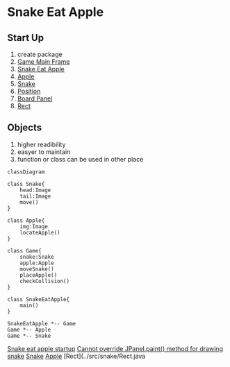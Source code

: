 <h1>Snake Eat Apple</h1>

## Start Up

1. create package
2. [Game Main Frame](../src/snake/Game.java)
3. [Snake Eat Apple](../src/snake/SnakeEatApple.java)
4. [Apple](../src/snake/Apple.java)
5. [Snake](../src/snake/Snake.java)
6. [Position](../src/snake/Positin.java)
7. [Board Panel](../src/snake/BoardPanel.java)
8. [Rect](../src/snake/Rect.java)


## Objects
1. higher readibility
2. easyer to maintain
3. function or class can be used in other place


```mermaid
classDiagram

class Snake{
    head:Image
    tail:Image
    move()
}

class Apple{
    img:Image
    locateApple()
}

class Game{
    snake:Snake
    apple:Apple
    moveSnake()
    placeApple()
    checkCollision()
}

class SnakeEatApple{
    main()
}

SnakeEatApple *-- Game
Game *-- Apple
Game *-- Snake
```

[Snake eat apple startup](../src/snake/SnakeEatApple.java)
[Cannot override JPanel.paint() method for drawing snake](../src/snake/Game1.java)
[Snake](../src/snake/Snake.java)
[Apple](../src/snake/Apple.java)
[Rect](../src/snake/Rect.java



